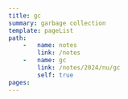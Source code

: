 ```yaml
---
title: gc
summary: garbage collection
template: pageList
path:
    -   name: notes
        link: /notes
    -   name: gc
        link: /notes/2024/nu/gc
        self: true
pages:
---
```

